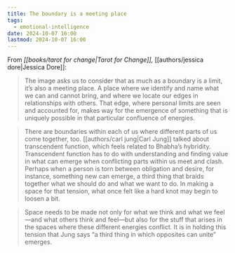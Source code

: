 ```yaml
---
title: The boundary is a meeting place
tags:
  - emotional-intelligence
date: 2024-10-07 16:00
lastmod: 2024-10-07 16:00
---
```

From *[[books/tarot for change|Tarot for Change]],* [[authors/jessica dore|Jessica Dore]]:

> The image asks us to consider that as much as a boundary is a limit, it’s also a meeting place. A place where we identify and name what we can and cannot bring, and where we locate our edges in relationships with others. That edge, where personal limits are seen and accounted for, makes way for the emergence of something that is uniquely possible in that particular confluence of energies.

> There are boundaries within each of us where different parts of us come together, too. [[authors/carl jung|Carl Jung]] talked about transcendent function, which feels related to Bhabha’s hybridity. Transcendent function has to do with understanding and finding value in what can emerge when conflicting parts within us meet and clash. Perhaps when a person is torn between obligation and desire, for instance, something new can emerge, a third thing that braids together what we should do and what we want to do. In making a space for that tension, what once felt like a hard knot may begin to loosen a bit.

> Space needs to be made not only for what we think and what we feel—and what others think and feel—but also for the stuff that arises in the spaces where these different energies conflict. It is in holding this tension that Jung says “a third thing in which opposites can unite” emerges.